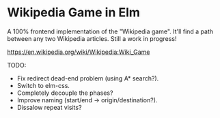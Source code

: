 # Wikipedia Game in Elm

A 100% frontend implementation of the "Wikipedia game". It'll find a path between any two Wikipedia articles. Still a work in progress!

https://en.wikipedia.org/wiki/Wikipedia:Wiki_Game

TODO:
* Fix redirect dead-end problem (using A* search?).
* Switch to elm-css.
* Completely decouple the phases?
* Improve naming (start/end -> origin/destination?).
* Dissalow repeat visits?